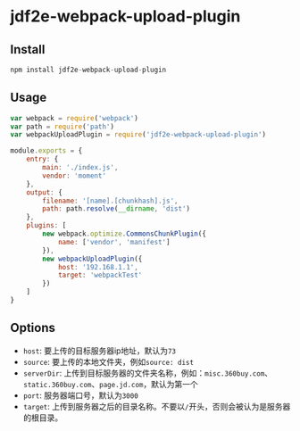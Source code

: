 # jdf2e-webpack-upload-plugin

## Install

```javascript
npm install jdf2e-webpack-upload-plugin
```

## Usage

```javascript
var webpack = require('webpack')
var path = require('path')
var webpackUploadPlugin = require('jdf2e-webpack-upload-plugin')

module.exports = {
    entry: {
        main: './index.js',
        vendor: 'moment'
    },
    output: {
        filename: '[name].[chunkhash].js',
        path: path.resolve(__dirname, 'dist')
    },
    plugins: [
        new webpack.optimize.CommonsChunkPlugin({
            name: ['vendor', 'manifest']
        }),
        new webpackUploadPlugin({
            host: '192.168.1.1',
            target: 'webpackTest'
        })
    ]
}
```

## Options

* `host`: 要上传的目标服务器ip地址，默认为`73`
* `source`: 要上传的本地文件夹，例如`source: dist`
* `serverDir`: 上传到目标服务器的文件夹名称，例如：`misc.360buy.com`、`static.360buy.com`、`page.jd.com`，默认为第一个
* `port`: 服务器端口号，默认为`3000`
* `target`: 上传到服务器之后的目录名称。不要以`/`开头，否则会被认为是服务器的根目录。
